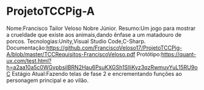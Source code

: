 # ProjetoTCCPig-A
Nome:Francisco Tailor Veloso Nobre Júnior.
Resumo:Um jogo para mostrar a crueldade que existe aos animais,dando ênfase a um matadouro de porcos.
Tecnologias:Unity,Visual Studio Code,C-Sharp.
Documentação:https://github.com/FranciscoVeloso17/ProjetoTCCPig-A/blob/master/TCCRequisitos-FranciscoVeloso.pdf
Protótipo:https://quant-ux.com/test.html?h=a2aa10a5c0WGvpbsiIBRN2Hau6PsuKXGSh1SlliKyz3qzRwmuvYuL15RU9oC
Estágio Atual:Fazendo telas de fase 2 e encrementando funções ao personagem principal e ao vilão.
